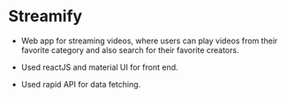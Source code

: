   <h1>Streamify</h1>
  <ul>
  <li><p style='font-size:14px'>Web app for streaming videos, where users can play videos from their favorite category and also search for their favorite creators.</P><li>
  <p style='font-size:14px'>Used reactJS and material UI for front end.</p>
  <li><p style='font-size:14px'>Used rapid API for data fetching.</p></li>
  <ul>
 
